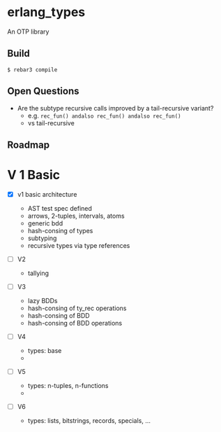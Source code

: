 erlang_types
=====

An OTP library

Build
-----

    $ rebar3 compile

 
Open Questions
-----

* Are the subtype recursive calls improved by a tail-recursive variant?
  * e.g. `rec_fun() andalso rec_fun() andalso rec_fun()`
  * vs tail-recursive


Roadmap
-----


V 1 Basic
===========

* [x] v1 basic architecture
  * AST test spec defined
  * arrows, 2-tuples, intervals, atoms
  * generic bdd
  * hash-consing of types
  * subtyping
  * recursive types via type references

* [ ] V2
  * tallying

* [ ] V3
  * lazy BDDs
  * hash-consing of ty_rec operations
  * hash-consing of BDD
  * hash-consing of BDD operations

* [ ] V4 
  * types: base
  * 
* [ ] V5 
  * types: n-tuples, n-functions
  * 
* [ ] V6 
  * types: lists, bitstrings, records, specials, ...
